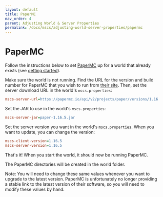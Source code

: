 ```yaml
---
layout: default
title: PaperMC 
nav_order: 4
parent: Adjusting World & Server Properties
permalink: /docs/mscs/adjusting-world-server-properties/papermc
---
```


# PaperMC

Follow the instructions below to set [PaperMC][papermc] up for a world that already exists
(see [getting started](getting-started)).

Make sure the world is not running. Find the URL for the version and build number for PaperMC that you wish to run from [their site][papermc]. Then, set the server download URL in the world's `mscs.properties`:

```ini
mscs-server-url=https://papermc.io/api/v2/projects/paper/versions/1.16.5/builds/438/downloads/paper-1.16.5-438.jar
```

Set the JAR to use in the world's `mscs.properties`:

```ini
mscs-server-jar=paper-1.16.5.jar
```

Set the server version you want in the world's `mscs.properties`. When you want  to update, you can change the version:

```ini
mscs-client-version=1.16.5
mscs-server-version=1.16.5
```

That's it! When you start the world, it should now be running PaperMC.

The PaperMC directories will be created in the world folder.

Note: You will need to change these same values whenever you want to upgrade to the latest version. PaperMC is unfortunately no longer providing a stable link to the latest version of their software, so you will need to modify these values by hand.

[papermc]: https://papermc.io/
